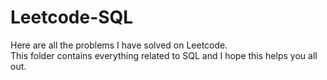 # Leetcode-SQL

Here are all the problems I have solved on Leetcode.<br>This folder contains everything related to SQL and I hope this helps you all out.
